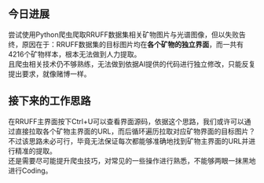 ## 今日进展 ##  
尝试使用Python爬虫爬取RRUFF数据集相关矿物图片与光谱图像，但以失败告终，原因在于：RRUFF数据集的目标图片均在**各个矿物的独立界面**，而一共有4216个矿物样本，根本无法做到人力提取。  
且爬虫相关技术仍不够熟练，无法做到依据AI提供的代码进行独立修改，只能反复提出要求，就像赌博一样。  

## 接下来的工作思路 ##  
在RRUFF主界面按下Ctrl+U可以查看界面源码，依据这个思路，我们或许可以通过直接拉取各个矿物主界面的URL，而后循环遍历拉取对应矿物界面的目标图片？  
不过该思路未必可行，毕竟无法保证每次都能够准确地找到矿物主界面的URL并进行精准的提取。  
还是需要尽可能提升爬虫技巧，对常见的一些操作进行熟悉，不能够两眼一抹黑地进行Coding。
